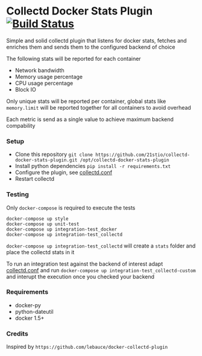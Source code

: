 # Collectd Docker Stats Plugin [![Build Status](https://travis-ci.org/21stio/collectd-docker-stats-plugin.svg?branch=master)](https://travis-ci.org/21stio/collectd-docker-stats-plugin)

Simple and solid collectd plugin that listens for docker stats, fetches and enriches them and sends them to the configured backend of choice

The following stats will be reported for each container

- Network bandwidth
- Memory usage percentage
- CPU usage percentage
- Block IO

Only unique stats will be reported per container, global stats like ```memory.limit``` will be reported together for all containers to avoid overhead

Each metric is send as a single value to achieve maximum backend compability

### Setup

- Clone this repository ```git clone https://github.com/21stio/collectd-docker-stats-plugin.git /opt/collectd-docker-stats-plugin```
- Install python dependencies ```pip install -r requirements.txt```
- Configure the plugin, see [collectd.conf](collectd.conf)
- Restart collectd

### Testing

Only ```docker-compose``` is required to execute the tests

```
docker-compose up style
docker-compose up unit-test
docker-compose up integration-test_docker
docker-compose up integration-test_collectd
```

```docker-compose up integration-test_collectd``` will create a ```stats``` folder and place the collectd stats in it

To run an integration test against the backend of interest adapt [collectd.conf](collectd.conf) and run ```docker-compose up integration-test_collectd-custom``` and interupt the execution once you checked your backend

### Requirements
- docker-py
- python-dateutil
- docker 1.5+

### Credits

Inspired by ```https://github.com/lebauce/docker-collectd-plugin```
